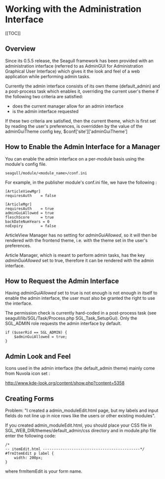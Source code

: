 <!-- Name: Howto/UI/WorkingWithTheAdminInterface -->
<!-- Version: 2 -->
<!-- Last-Modified: 2007/08/07 18:11:07 -->
<!-- Author: demian -->
# Working with the Administration Interface

[[TOC]]
## Overview
Since its 0.5.5 release, the Seagull framework has been provided with an administration interface (referred to as AdminGUI for Administration Graphical User Interface) which gives it the look and feel of a web application while performing admin tasks.

Currently the admin interface consists of its own theme (default\_admin) and a post-process task which enables it, overriding the current user's theme if the following two criteria are satisfied:

 * does the current manager allow for an admin interface
 * is the admin interface requested

If these two criteria are satisfied, then the current theme, which is first set by reading the user's preferences, is overridden by the value of the adminGuiTheme config key, $conf['site']['adminGuiTheme']

## How to Enable the Admin Interface for a Manager
You can enable the admin interface on a per-module basis using the module's config file.


	seagull/module/<module_name>/conf.ini

For example, in the publisher module's conf.ini file, we have the following :


	[ArticleViewMgr]
	requiresAuth    = false
	
	[ArticleMgr]
	requiresAuth    = true
	adminGuiAllowed = true
	fleschScore     = true
	backDateNumYears = 0
	noExpiry        = false

ArticleView Manager has no setting for _adminGuiAllowed_, so it will then be rendered with the frontend theme, i.e. with the theme set in the user's preferences.

Article Manager, which is meant to perform admin tasks, has the key _adminGuiAllowed_ set to true, therefore it can be rendered with the admin interface.

## How to Request the Admin Interface
Having _adminGuiAllowed_ set to true is not enough is not enough in itself to enable the admin interface, the user must also be granted the right to use the interface.

The permission check is currently hard-coded in a post-process task (see seagull/lib/SGL/Task/Process.php SGL\_Task\_SetupGui).
Only the SGL\_ADMIN role requests the admin interface by default.


	if ($userRid == SGL_ADMIN) {
	    $adminGuiAllowed = true;
	}


## Admin Look and Feel
Icons used in the admin interface (the default\_admin theme) mainly come from Nuvola icon set :

http://www.kde-look.org/content/show.php?content=5358


## Creating Forms
Problem: "I created a admin\_moduleEdit.html page, but my labels and input fields do not line up in nice rows like the users or other existing modules".

If  you created admin\_moduleEdit.html, you should place your CSS file in SGL\_WEB\_DIR/themes/default\_admin/css directory and in module.php file 
enter the following code:


	/*
	-- itemEdit.html --------------------------------------------*/
	#frmItemEdit p label {
	    width: 200px;
	}

where frmItemEdit is your form name.